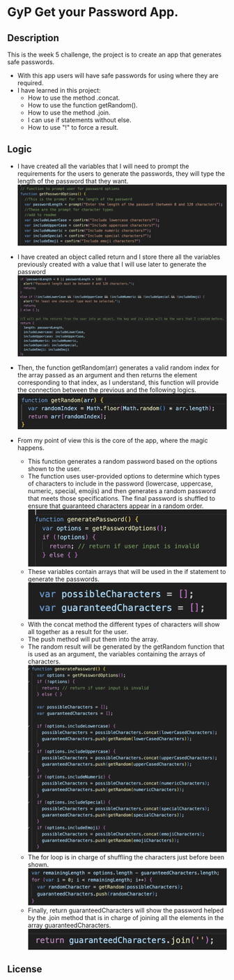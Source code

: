 # GyP Get your Password App.

## Description

This is the week 5 challenge, the project is to create an app that generates safe passwords.

- With this app users will have safe passwords for using where they are required.
- I have learned in this project:
  - How to use the method .concat.
  - How to use the function getRandom().
  - How to use the method .join.
  - I can use if statements without else.
  - How to use "!" to force a result.



## Logic 
- I have created all the variables that I will need to prompt the requirements for the users to generate the passwords, they will type the length of the password that they want.
  ![alt text](/assets/images/code-screenshots/1-getPasswordOptions.png)

- I have created an object called return and I store there all the variables previously created with a value that I will use later to generate the password
  ![alt text](/assets/images/code-screenshots/2-prompts-logic.png)

- Then, the function getRandom(arr) generates a valid random index for the array passed as an argument and then returns the element corresponding to that index, as I understand, this function will provide the connection between the previous and the following logics.
   ![alt text](/assets/images/code-screenshots/3-getRandom.png)
- From my point of view this is the core of the app, where the magic happens.
  - This function generates a random password based on the options shown to the user.
  - The function uses user-provided options to determine which types of characters to include in the password (lowercase, uppercase, numeric, special, emojis) and then generates a random password that meets those specifications. The final password is shuffled to ensure that guaranteed characters appear in a random order.
    ![alt text](/assets/images/code-screenshots/4-generatePassword.png)
  - These variables contain arrays that will be used in the if statement to generate the passwords.
    ![alt text](/assets/images/code-screenshots/5-vars-in-generatePassword.png)
  - With the concat method the different types of characters will show all together as a result for the user.
  - The push method will put them into the array.
  - The random result will be generated by the getRandom function that is used as an argument, the variables containing the arrays of characters.
    ![alt text](/assets/images/code-screenshots/6-if-statement-generatePassword.png)
  - The for loop is in charge of shuffling the characters just before been shown.
    ![alt text](/assets/images/code-screenshots/7-shuffle-loop.png)
  - Finally, return guaranteedCharacters will show the password helped by the .join method that is in charge of joining all the elements in the array guaranteedCharacters.
    ![alt text](/assets/images/code-screenshots/8-getPassword-final-return.png)
    
    

    



## License

